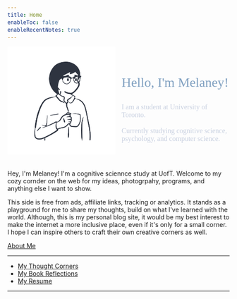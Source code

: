 ```yaml
---
title: Home
enableToc: false
enableRecentNotes: true
---
```


<div style="-webkit-column-count: 2; -moz-column-count: 2; column-count: 2; -webkit-column-rule: 0px dotted #e0e0e0; -moz-column-rule: 0px dotted #e0e0e0; column-rule: 0px dotted #e0e0e0;">
<img src="https://raw.githubusercontent.com/mel10c/image/main/obsidian/peep.png" width="300"/>
 <br>  <br>  <br>  <br>  <p style="font-size:30px; color:#81A1C1; font-family:'fira code'">Hello, I'm Melaney!</p> <p style="font-size:16px; color:#C8D0E0; font-family:'fira code'"> I am a student at University of Toronto. <br>   <br> Currently studying cognitive science, psychology, and computer science.</p>
</div>

Hey, I'm Melaney! I'm a cognitive sciennce study at UofT. Welcome to my cozy cornder on the web for my ideas, photogrpahy, programs, and anything else I want to show. 

This side is free from ads, affiliate links, tracking or analytics. It stands as a playground for me to share my thoughts, build on what I've learned with the world. Although, this is my personal blog site, it would be my best interest to make the internet a more inclusive place, even if it's only for a small corner. I hope I can inspire others to craft their own creative corners as well.

[About Me]()

---



- [My Thought Corners](/tags/blog)
- [My Book Reflections](/tags/reflection)
- [My Resume](documents/resume.md)

---

